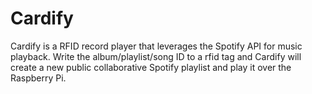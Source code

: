 # Cardify
Cardify is a RFID record player that leverages the Spotify API for music playback. Write the album/playlist/song ID to a rfid tag and Cardify will create a new public collaborative Spotify playlist and play it over the Raspberry Pi.
